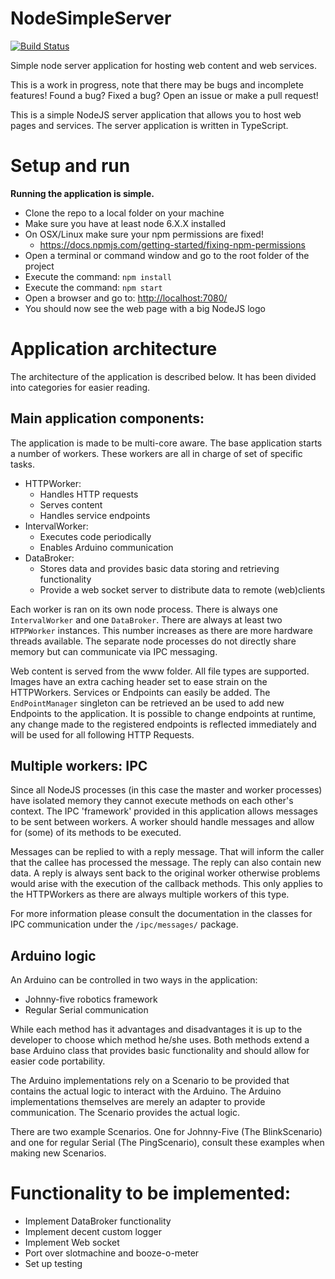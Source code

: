 # NodeSimpleServer

[![Build Status](https://travis-ci.org/ordina-jworks/NodeSimpleServer.svg?branch=master)](https://travis-ci.org/ordina-jworks/NodeSimpleServer)

Simple node server application for hosting web content and web services.

This is a work in progress, note that there may be bugs and incomplete features! 
Found a bug? Fixed a bug? Open an issue or make a pull request!

This is a simple NodeJS server application that allows you to host web pages and services.
The server application is written in TypeScript.


**Setup and run**
=================

**Running the application is simple.**

- Clone the repo to a local folder on your machine
- Make sure you have at least node 6.X.X installed
- On OSX/Linux make sure your npm permissions are fixed!
  - https://docs.npmjs.com/getting-started/fixing-npm-permissions
- Open a terminal or command window and go to the root folder of the project
- Execute the command: `npm install`
- Execute the command: `npm start`
- Open a browser and go to: [http://localhost:7080/](http://localhost:7080/)
- You should now see the web page with a big NodeJS logo


**Application architecture**
============================
The architecture of the application is described below. It has been divided into categories for easier reading.


**Main application components:**
--------------------------------
The application is made to be multi-core aware. The base application starts a number of workers.
These workers are all in charge of set of specific tasks.

- HTTPWorker:
  - Handles HTTP requests
  - Serves content
  - Handles service endpoints
- IntervalWorker:
  - Executes code periodically
  - Enables Arduino communication
- DataBroker:
  - Stores data and provides basic data storing and retrieving functionality
  - Provide a web socket server to distribute data to remote (web)clients
  
Each worker is ran on its own node process. There is always one `IntervalWorker` and one `DataBroker`.
There are always at least two `HTPPWorker` instances. This number increases as there are more hardware threads available.
The separate node processes do not directly share memory but can communicate via IPC messaging.

Web content is served from the www folder. All file types are supported. Images have an extra caching header set to ease strain on the HTTPWorkers.
Services or Endpoints can easily be added. The `EndPointManager` singleton can be retrieved an be used to add new Endpoints to the application.
It is possible to change endpoints at runtime, any change made to the registered endpoints is reflected immediately and will be used for all following HTTP Requests.

**Multiple workers: IPC**
-------------------------
Since all NodeJS processes (in this case the master and worker processes) have isolated memory they cannot execute methods on each other's context.
The IPC 'framework' provided in this application allows messages to be sent between workers. A worker should handle messages and allow for (some) of its methods to be executed.

Messages can be replied to with a reply message. That will inform the caller that the callee has processed the message. The reply can also contain new data.
A reply is always sent back to the original worker otherwise problems would arise with the execution of the callback methods. This only applies to the HTTPWorkers as there are always multiple workers of this type.

For more information please consult the documentation in the classes for IPC communication under the `/ipc/messages/` package.

**Arduino logic**
-----------------
An Arduino can be controlled in two ways in the application:
- Johnny-five robotics framework
- Regular Serial communication

While each method has it advantages and disadvantages it is up to the developer to choose which method he/she uses.
Both methods extend a base Arduino class that provides basic functionality and should allow for easier code portability.

The Arduino implementations rely on a Scenario to be provided that contains the actual logic to interact with the Arduino.
The Arduino implementations themselves are merely an adapter to provide communication. The Scenario provides the actual logic.

There are two example Scenarios. One for Johnny-Five (The BlinkScenario) and one for regular Serial (The PingScenario),
consult these examples when making new Scenarios.


**Functionality to be implemented:**
====================================
- Implement DataBroker functionality
- Implement decent custom logger
- Implement Web socket
- Port over slotmachine and booze-o-meter
- Set up testing
